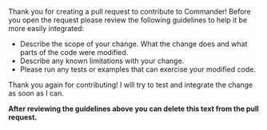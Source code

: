 Thank you for creating a pull request to contribute to Commander!
Before you open the request please review the following guidelines
to help it be more easily integrated:

* Describe the scope of your change. What the change does and what parts of the code were modified.
* Describe any known limitations with your change.
* Please run any tests or examples that can exercise your modified code.

Thank you again for contributing! I will try to test and integrate the change as soon as I can.

__After reviewing the guidelines above you can delete this text from the pull request.__
